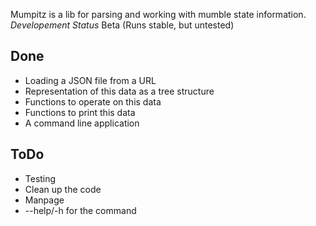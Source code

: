 
Mumpitz is a lib for parsing and working with mumble state information.
*Developement Status* Beta (Runs stable, but untested)

Done
----

* Loading a JSON file from a URL
* Representation of this data as a tree structure
* Functions to operate on this data
* Functions to print this data
* A command line application

ToDo
----

* Testing
* Clean up the code
* Manpage
* --help/-h for the command